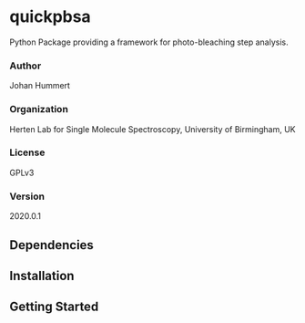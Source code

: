 # quickpbsa

Python Package providing a framework for photo-bleaching step analysis.


### Author
Johan Hummert


### Organization
Herten Lab for Single Molecule Spectroscopy, University of Birmingham, UK

### License
GPLv3

### Version
2020.0.1


## Dependencies

## Installation

## Getting Started

